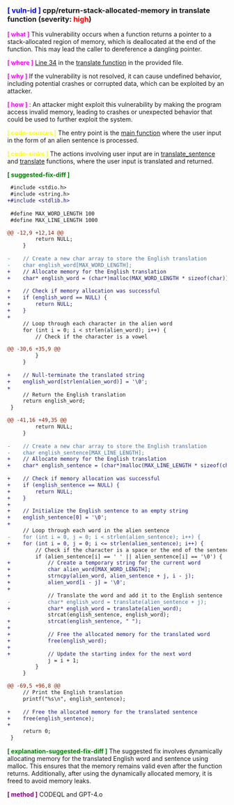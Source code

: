 ### <span style="color:blue">**[ vuln-id ]**</span> cpp/return-stack-allocated-memory in translate function (severity: <span style="color:red">high</span>)

<span style="color:magenta">**[ what ]**</span> This vulnerability occurs when a function returns a pointer to a stack-allocated region of memory, which is deallocated at the end of the function. This may lead the caller to dereference a dangling pointer.

<span style="color:magenta">**[ where ]**</span> [Line 34](task1_sample.c#L34) in the [translate function](task1_sample.c#L9) in the provided file.

<span style="color:magenta">**[ why ]**</span>  If the vulnerability is not resolved, it can cause undefined behavior, including potential crashes or corrupted data, which can be exploited by an attacker.

<span style="color:magenta">**[ how ]**</span> : An attacker might exploit this vulnerability by making the program access invalid memory, leading to crashes or unexpected behavior that could be used to further exploit the system.

<span style="color:yellow">**[ code-sources ]**</span> The entry point is the [main function](task1_sample.c#L62) where the user input in the form of an alien sentence is processed.

<span style="color:yellow">**[ code-sinks ]**</span>  The actions involving user input are in [translate_sentence](task1_sample.c#L38) and [translate](task1_sample.c#L9) functions, where the user input is translated and returned.

<span style="color:green">**[ suggested-fix-diff ]**</span> 
```diff
 #include <stdio.h>
 #include <string.h>
+#include <stdlib.h>
 
 #define MAX_WORD_LENGTH 100
 #define MAX_LINE_LENGTH 1000

@@ -12,9 +12,14 @@
         return NULL;
     }
 
-    // Create a new char array to store the English translation
-    char english_word[MAX_WORD_LENGTH];
+    // Allocate memory for the English translation
+    char* english_word = (char*)malloc(MAX_WORD_LENGTH * sizeof(char));
 
+    // Check if memory allocation was successful
+    if (english_word == NULL) {
+        return NULL;
+    }
+
     // Loop through each character in the alien word
     for (int i = 0; i < strlen(alien_word); i++) {
         // Check if the character is a vowel

@@ -30,6 +35,9 @@
         }
     }
 
+    // Null-terminate the translated string
+    english_word[strlen(alien_word)] = '\0';
+
     // Return the English translation
     return english_word;
 }

@@ -41,16 +49,35 @@
         return NULL;
     }
 
-    // Create a new char array to store the English translation
-    char english_sentence[MAX_LINE_LENGTH];
+    // Allocate memory for the English translation
+    char* english_sentence = (char*)malloc(MAX_LINE_LENGTH * sizeof(char));
 
+    // Check if memory allocation was successful
+    if (english_sentence == NULL) {
+        return NULL;
+    }
+
+    // Initialize the English sentence to an empty string
+    english_sentence[0] = '\0';
+
     // Loop through each word in the alien sentence
-    for (int i = 0, j = 0; i < strlen(alien_sentence); i++) {
+    for (int i = 0, j = 0; i <= strlen(alien_sentence); i++) {
         // Check if the character is a space or the end of the sentence
         if (alien_sentence[i] == ' ' || alien_sentence[i] == '\0') {
+            // Create a temporary string for the current word
+            char alien_word[MAX_WORD_LENGTH];
+            strncpy(alien_word, alien_sentence + j, i - j);
+            alien_word[i - j] = '\0';
+
             // Translate the word and add it to the English sentence
-            char* english_word = translate(alien_sentence + j);
+            char* english_word = translate(alien_word);
             strcat(english_sentence, english_word);
+            strcat(english_sentence, " ");
+            
+            // Free the allocated memory for the translated word
+            free(english_word);
+
+            // Update the starting index for the next word
             j = i + 1;
         }
     }

@@ -69,5 +96,8 @@
     // Print the English translation
     printf("%s\n", english_sentence);
 
+    // Free the allocated memory for the translated sentence
+    free(english_sentence);
+
     return 0;
 }
```


<span style="color:green">**[ explanation-suggested-fix-diff ]**</span> 
The suggested fix involves dynamically allocating memory for the translated English word and sentence using malloc. This ensures that the memory remains valid even after the function returns. Additionally, after using the dynamically allocated memory, it is freed to avoid memory leaks.

<span style="color:purple">**[ method ]**</span>  CODEQL and GPT-4.o
